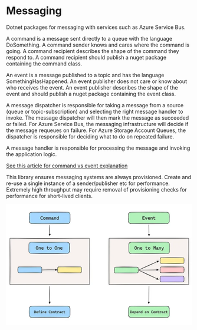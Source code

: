 # Messaging

Dotnet packages for messaging with services such as Azure Service Bus.

A command is a message sent directly to a queue with the language DoSomething. A command sender knows and cares where the command is going. 
A command recipient describes the shape of the command they respond to. A command recipient should publish a nuget package containing the command class.

An event is a message published to a topic and has the language SomethingHasHappened. An event publisher does not care or know about who receives the event. 
An event publisher describes the shape of the event and should publish a nuget package containing the event class.

A message dispatcher is responsible for taking a message from a source (queue or topic-subscription) and selecting the right message handler to invoke. The message dispatcher will then mark the message as succeeded or failed. For Azure Service Bus, the messaging infrastructure will decide if the message requeues on failure. For Azure Storage Account Queues, the dispatcher is responsible for deciding what to do on repeated failure.

A message handler is responsible for processing the message and invoking the application logic.

[See this article for command vs event explanation](https://medium.com/@shahrukhkhan_7802/action-and-reaction-understanding-commands-and-events-in-system-design-7bc346604c4a)

This library ensures messaging systems are always provisioned.
Create and re-use a single instance of a sender/publisher etc for performance.
Extremely high throughput may require removal of provisioning checks for performance for short-lived clients.

![Command vs Event](https://github.com/SeanMJennings/MessagingLibrary/blob/master/CommandsVsEvents.png?raw=true)
